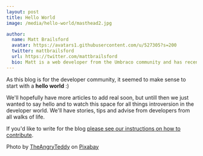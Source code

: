 ```yaml
---
layout: post
title: Hello World
image: /media/hello-world/masthead2.jpg

author:
  name: Matt Brailsford
  avatar: https://avatars1.githubusercontent.com/u/527305?s=200
  twitter: mattbrailsford
  url: https://twitter.com/mattbrailsford
  bio: Matt is a web developer from the Umbraco community and has recently started his journey of introversion discovery.
---
```


As this blog is for the developer community, it seemed to make sense to start with a **hello world** :)

We'll hopefully have more articles to add real soon, but untill then we just wanted to say hello and to watch this space for all things introversion in the developer world. We'll have stories, tips and advise from developers from all walks of life.

If you'd like to write for the blog [please see our instructions on how to contribute](https://github.com/theintdev/theintdev.github.io/blob/master/README.md).

Photo by [TheAngryTeddy](https://pixabay.com/en/users/TheAngryTeddy-123386/) on [Pixabay](https://pixabay.com)